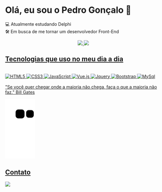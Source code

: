 # Olá, eu sou o Pedro Gonçalo 👋

💻 Atualmente estudando Delphi</br>
🛠️ Em busca de me tornar um desenvolvedor Front-End

<div align="center">
  <a href="https://github.com/Pedro-Gonsalo">
  <img height="180em" src="https://github-readme-stats.vercel.app/api?username=Pedro-Gonsalo&show_icons=true&theme=tokyonight&include_all_commits=true&count_private=true"/>
  <img height="180em" src="https://github-readme-stats.vercel.app/api/top-langs/?username=Pedro-Gonsalo&layout=compact&langs_count=7&theme=tokyonight"/>
</div>

## Tecnologias que uso no meu dia a dia
<div style="display:inline_block"><br/>
  <img height="100em" alt="HTML5" src="https://cdn.jsdelivr.net/gh/devicons/devicon/icons/html5/html5-original.svg" />
  <img alt="CSS3" src="https://cdn.jsdelivr.net/gh/devicons/devicon/icons/css3/css3-original-wordmark.svg" />
  <img alt="JavaScript" src="https://cdn.jsdelivr.net/gh/devicons/devicon/icons/javascript/javascript-original.svg" />
  <img alt="Vue.js" src="https://cdn.jsdelivr.net/gh/devicons/devicon/icons/vuejs/vuejs-original-wordmark.svg" />
  <img alt="Jquery" src="https://cdn.jsdelivr.net/gh/devicons/devicon/icons/jquery/jquery-original-wordmark.svg" />      
  <img alt="Bootstrap" src="https://cdn.jsdelivr.net/gh/devicons/devicon/icons/bootstrap/bootstrap-original-wordmark.svg" />
  <img alt="MySql" src="https://cdn.jsdelivr.net/gh/devicons/devicon/icons/mysql/mysql-original-wordmark.svg" />
</div><br/>
"Se você quer chegar onde a maioria não chega, faça o que a maioria não faz." Bill Gates

![Snake animation](https://github.com/Pedro-Gonsalo/Pedro-Gonsalo/blob/output/github-contribution-grid-snake.svg)

## Contato
<div>
  <a href="https://www.linkedin.com/in/pedro-henrique-gonçalo-de-oliveira-315a3b235/"><img src="https://img.shields.io/badge/LinkedIn-0077B5?style=for-the-badge&logo=linkedin&logoColor=white" target="_blank"></a> 
</div>
